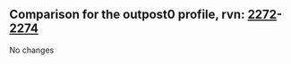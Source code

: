 ## Comparison for the outpost0 profile, rvn: [2272](https://github.com/PRO100KatYT/FortniteProfileRevisions/tree/main/profiles/outpost0/2272%20outpost0.json)-[2274](https://github.com/PRO100KatYT/FortniteProfileRevisions/tree/main/profiles/outpost0/2274%20outpost0.json)

No changes
